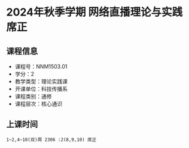 # 2024年秋季学期 网络直播理论与实践 席正






## 课程信息

- 课程号：NNM1503.01
- 学分：2
- 教学类型：理论实践课
- 开课单位：科技传播系
- 课程类别：通修
- 课程层次：核心通识

## 上课时间

```
1~2,4~10(双)周 2306 :2(8,9,10) 席正
```


